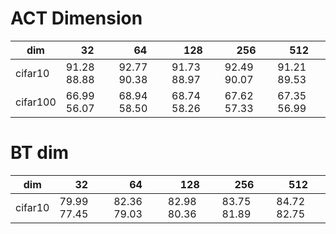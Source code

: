 # ACT Dimension

 dim      | 32          | 64          | 128         | 256         | 512         
----------|-------------|-------------|-------------|-------------|-------------
 cifar10  | 91.28 88.88 | 92.77 90.38 | 91.73 88.97 | 92.49 90.07 | 91.21 89.53 
 cifar100 | 66.99 56.07 | 68.94 58.50 | 68.74 58.26 | 67.62 57.33 | 67.35 56.99 

 # BT dim

  dim     | 32          | 64          | 128         | 256         | 512        |  
---------|-------------|-------------|-------------|-------------|-------------|
 cifar10 | 79.99 77.45 | 82.36 79.03 | 82.98 80.36 | 83.75 81.89 | 84.72 82.75 |
